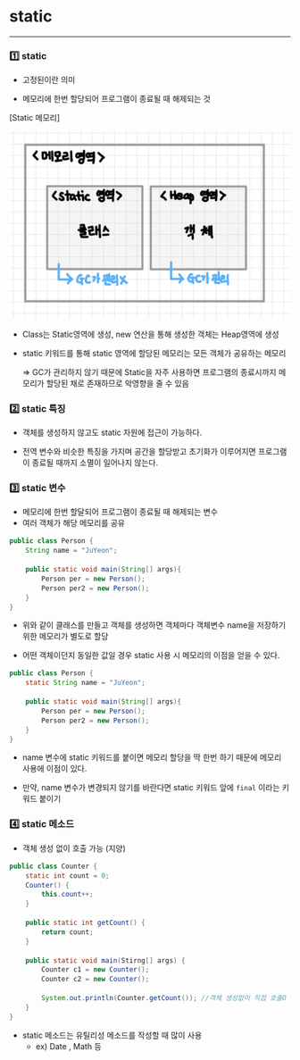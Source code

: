 # static

---

### 1️⃣ static

- 고정된이란 의미

- 메모리에 한번 할당되어 프로그램이 종료될 때 해제되는 것

  

[Static 메모리]

![STUN](/res/static.png)

- Class는 Static영역에 생성, new 연산을 통해 생성한 객체는 Heap영역에 생성

- static 키워드를 통해 static 영역에 할당된 메모리는 모든 객체가 공유하는 메모리
  
    ⇒ GC가 관리하지 않기 때문에 Static을 자주 사용하면 프로그램의 종료시까지 메모리가 할당된 채로 존재하므로 악영향을 줄 수 있음
    
    

### 2️⃣ static 특징

- 객체를 생성하지 않고도 static 자원에 접근이 가능하다.

- 전역 변수와 비슷한 특징을 가지며 공간을 할당받고 초기화가 이루어지면 프로그램이 종료될 때까지 소멸이 일어나지 않는다.

  

### 3️⃣ static 변수

- 메모리에 한번 할달되어 프로그램이 종료될 때 해제되는 변수
- 여러 객체가 해당 메모리를 공유

```java
public class Person {
	String name = "JuYeon";

	public static void main(String[] args){
		Person per = new Person();
		Person per2 = new Person();
	}
}
```

- 위와 같이 클래스를 만들고 객체를 생성하면 객체마다 객체변수 name을 저장하기 위한 메모리가 별도로 할당

- 어떤 객체이던지 동일한 값일 경우 static 사용 시 메모리의 이점을 얻을 수 있다.

  

```java
public class Person {
	static String name = "JuYeon";

	public static void main(String[] args){
		Person per = new Person();
		Person per2 = new Person();
	}
}
```

- name 변수에 static 키워드를 붙이면 메모리 할당을 딱 한번 하기 때문에 메모리 사용에 이점이 있다.

- 만약, name 변수가 변경되지 않기를 바란다면 static 키워드 앞에 `final` 이라는 키워드 붙이기

  

### 4️⃣ static 메소드

- 객체 생성 없이 호출 가능 (지양)

```java
public class Counter {
	static int count = 0;
	Counter() {
		this.count++;
	}

	public static int getCount() {
		return count;
	}
	
	public static void main(Stirng[] args) {
		Counter c1 = new Counter();
		Counter c2 = new Counter();
	
		System.out.println(Counter.getCount()); //객체 생성없이 직접 호출O
	}
}
```

- static 메소드는 유틸리성 메소드를 작성할 때 많이 사용
    - ex) Date , Math 등